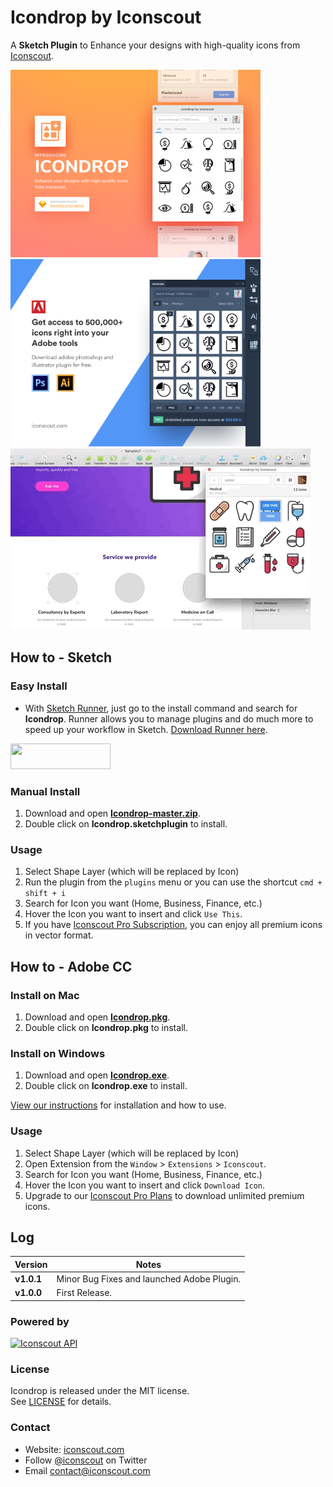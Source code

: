 # Icondrop by Iconscout
A **Sketch Plugin** to Enhance your designs with high-quality icons from [Iconscout](https://iconscout.com/?utm_source=icondrop).

<a href="https://iconscout.com/icondrop?utm_source=icondrop">
	<img src="Icondrop-sketch-cover.png?raw=true" alt="Icondrop Sketch Plugin by Iconscout" width="400" /><img src="Icondrop-adobe-cover.png?raw=true" alt="Icondrop Adobe Plugin by Iconscout" width="400" />
</a>

<a href="https://iconscout.com/icondrop?utm_source=icondrop">
	<img src="Icondrop.gif?raw=true" alt="Icondrop Sketch Plugin by Iconscout" width="480" />
</a>

## How to - Sketch
### Easy Install
* With <a href="http://sketchrunner.com/">Sketch Runner</a>, just go to the install command and search for **Icondrop**. Runner allows you to manage plugins and do much more to speed up your workflow in Sketch. <a href="http://sketchrunner.com/">Download Runner here</a>.

<a href="http://bit.ly/SketchRunnerWebsite" rel="nofollow" title="Works with Sketch Runner">
  <img width="160" height="41" src="http://sketchrunner.com/img/badge_blue.png" >
</a>

### Manual Install
1. Download and open **[Icondrop-master.zip](https://github.com/Iconscout/icondrop/archive/master.zip)**.
2. Double click on **Icondrop.sketchplugin** to install.  

### Usage
1. Select Shape Layer (which will be replaced by Icon)
2. Run the plugin from the `plugins` menu or you can use the shortcut `cmd + shift + i`
3. Search for Icon you want (Home, Business, Finance, etc.)
4. Hover the Icon you want to insert and click `Use This`.
5. If you have <a href="https://iconscout.com/pro-plans?utm_source=icondrop">Iconscout Pro Subscription</a>, you can enjoy all premium icons in vector format.

## How to - Adobe CC
### Install on Mac
1. Download and open **[Icondrop.pkg](bin/Icondrop.pkg)**.
2. Double click on **Icondrop.pkg** to install.  

### Install on Windows
1. Download and open **[Icondrop.exe](bin/Icondrop.exe)**.
2. Double click on **Icondrop.exe** to install.  

<a href="https://iconscout.com/blog/icondrop-how-to-install-and-use/?utm_source=github">View our instructions</a> for installation and how to use.

### Usage
1. Select Shape Layer (which will be replaced by Icon)
2. Open Extension from the `Window` > `Extensions` > `Iconscout`.
3. Search for Icon you want (Home, Business, Finance, etc.)
4. Hover the Icon you want to insert and click `Download Icon`.
5. Upgrade to our <a href="https://iconscout.com/pro-plans?utm_source=icondrop">Iconscout Pro Plans</a> to download unlimited premium icons.

## Log
| Version | Notes |
| --- | --- |
| **v1.0.1** |  Minor Bug Fixes and launched Adobe Plugin. |
| **v1.0.0** |  First Release. |

### Powered by
<a href="https://iconscout.com/?utm_source=icondrop">
	<img height="40" src="https://iconscout.com/assets/images/iconscout-logo.svg" alt="Iconscout API" title="Iconscout API" />
</a>

### License
Icondrop is released under the MIT license.  
See [LICENSE](https://github.com/Iconscout/icondrop/blob/master/LICENSE/) for details.

### Contact 
* Website: [iconscout.com](https://iconscout.com/?utm_source=icondrop)
* Follow [@iconscout](http://twitter.com/iconscout) on Twitter
* Email <contact@iconscout.com>
